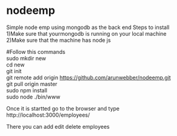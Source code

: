 # nodeemp
Simple node emp using mongodb as the back end
Steps to install</br>
1)Make sure that yourmongodb is running  on your local machine</br>
2)Make sure that the machine has node js</br>

#Follow this commands
</br>
sudo mkdir new</br>
cd new</br>
git init</br>
git remote add origin https://github.com/arunwebber/nodeemp.git</br>
git pull origin master</br>
sudo npm install</br>
sudo node ./bin/www</br>

Once it is startted go to the browser and type
http://localhost:3000/employees/</br>

There you can add edit delete employees

